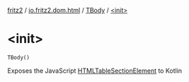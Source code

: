 [fritz2](../../index.md) / [io.fritz2.dom.html](../index.md) / [TBody](index.md) / [&lt;init&gt;](./-init-.md)

# &lt;init&gt;

`TBody()`

Exposes the JavaScript [HTMLTableSectionElement](https://developer.mozilla.org/en/docs/Web/API/HTMLTableSectionElement) to Kotlin

